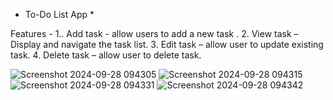 * To-Do List App *

 Features - 
1.. Add task - allow users to add a new task .
2. View task – Display and navigate the task list.
3. Edit task – allow user to update existing task.
4. Delete task – allow user to delete task.

![Screenshot 2024-09-28 094305](https://github.com/user-attachments/assets/612bad9f-4440-4776-a6cc-e96c50b2f6ca)
![Screenshot 2024-09-28 094315](https://github.com/user-attachments/assets/d713959f-c7d8-424f-aa6b-43ba8af657c5)
![Screenshot 2024-09-28 094331](https://github.com/user-attachments/assets/2ce86168-556e-4c63-834c-915d56baed1d)
![Screenshot 2024-09-28 094342](https://github.com/user-attachments/assets/00a58c3e-eb0a-4e7d-98f1-981454dd3720)
